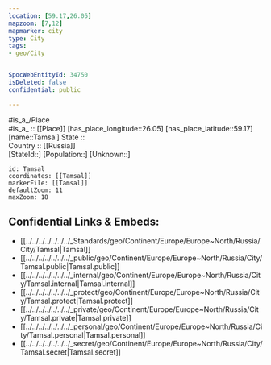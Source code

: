 ```yaml
---
location: [59.17,26.05] 
mapzoom: [7,12] 
mapmarker: city 
type: City
tags:
- geo/City


SpocWebEntityId: 34750
isDeleted: false
confidential: public

---
```

#is_a_/Place  
#is_a_ :: [[Place]] 
[has_place_longitude::26.05] 
[has_place_latitude::59.17] 
[name::Tamsal] 
State ::  
Country :: [[Russia]]  
[StateId::] 
[Population::] 
[Unknown::] 


```leaflet
id: Tamsal
coordinates: [[Tamsal]] 
markerFile: [[Tamsal]] 
defaultZoom: 11 
maxZoom: 18
```


## Confidential Links & Embeds: 
- [[../../../../../../../_Standards/geo/Continent/Europe/Europe~North/Russia/City/Tamsal|Tamsal]] 
- [[../../../../../../../_public/geo/Continent/Europe/Europe~North/Russia/City/Tamsal.public|Tamsal.public]] 
- [[../../../../../../../_internal/geo/Continent/Europe/Europe~North/Russia/City/Tamsal.internal|Tamsal.internal]] 
- [[../../../../../../../_protect/geo/Continent/Europe/Europe~North/Russia/City/Tamsal.protect|Tamsal.protect]] 
- [[../../../../../../../_private/geo/Continent/Europe/Europe~North/Russia/City/Tamsal.private|Tamsal.private]] 
- [[../../../../../../../_personal/geo/Continent/Europe/Europe~North/Russia/City/Tamsal.personal|Tamsal.personal]] 
- [[../../../../../../../_secret/geo/Continent/Europe/Europe~North/Russia/City/Tamsal.secret|Tamsal.secret]] 
